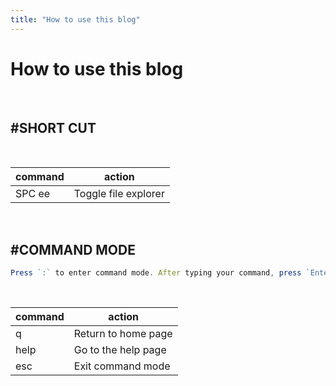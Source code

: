 ```yaml
---
title: "How to use this blog"
---
```


# How to use this blog

<br>

## #SHORT CUT

<br>

| command | action               |
| ------- | -------------------- |
| SPC ee  | Toggle file explorer |

<br>

## #COMMAND MODE

```ts
Press `:` to enter command mode. After typing your command, press `Enter` to execute it.
```

<br>

| command | action              |
| ------- | ------------------- |
| q       | Return to home page |
| help    | Go to the help page |
| esc     | Exit command mode   |

<br>
